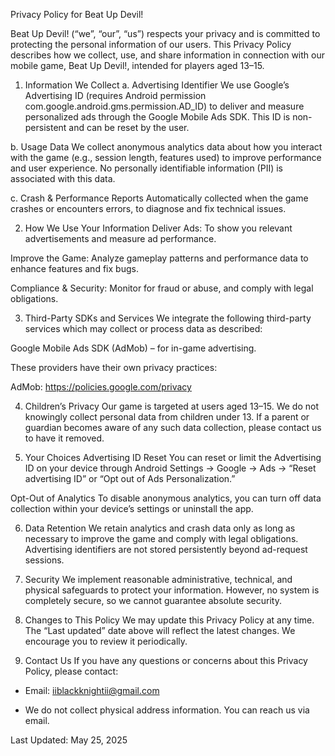 Privacy Policy for Beat Up Devil!

Beat Up Devil! (“we”, “our”, “us”) respects your privacy and is committed to protecting the personal information of our users. This Privacy Policy describes how we collect, use, and share information in connection with our mobile game, Beat Up Devil!, intended for players aged 13–15.

1. Information We Collect
a. Advertising Identifier
We use Google’s Advertising ID (requires Android permission com.google.android.gms.permission.AD_ID) to deliver and measure personalized ads through the Google Mobile Ads SDK. This ID is non-persistent and can be reset by the user.

b. Usage Data
We collect anonymous analytics data about how you interact with the game (e.g., session length, features used) to improve performance and user experience. No personally identifiable information (PII) is associated with this data.

c. Crash & Performance Reports
Automatically collected when the game crashes or encounters errors, to diagnose and fix technical issues.

2. How We Use Your Information
Deliver Ads: To show you relevant advertisements and measure ad performance.

Improve the Game: Analyze gameplay patterns and performance data to enhance features and fix bugs.

Compliance & Security: Monitor for fraud or abuse, and comply with legal obligations.

3. Third-Party SDKs and Services
We integrate the following third-party services which may collect or process data as described:

Google Mobile Ads SDK (AdMob) – for in-game advertising.

These providers have their own privacy practices:

AdMob: https://policies.google.com/privacy

4. Children’s Privacy
Our game is targeted at users aged 13–15. We do not knowingly collect personal data from children under 13. If a parent or guardian becomes aware of any such data collection, please contact us to have it removed.

5. Your Choices
Advertising ID Reset
You can reset or limit the Advertising ID on your device through Android Settings → Google → Ads → “Reset advertising ID” or “Opt out of Ads Personalization.”

Opt-Out of Analytics
To disable anonymous analytics, you can turn off data collection within your device’s settings or uninstall the app.

6. Data Retention
We retain analytics and crash data only as long as necessary to improve the game and comply with legal obligations. Advertising identifiers are not stored persistently beyond ad-request sessions.

7. Security
We implement reasonable administrative, technical, and physical safeguards to protect your information. However, no system is completely secure, so we cannot guarantee absolute security.

8. Changes to This Policy
We may update this Privacy Policy at any time. The “Last updated” date above will reflect the latest changes. We encourage you to review it periodically.

9. Contact Us
If you have any questions or concerns about this Privacy Policy, please contact:

- Email: iiblackknightii@gmail.com

- We do not collect physical address information. You can reach us via email.

Last Updated: May 25, 2025